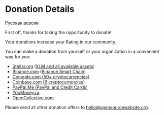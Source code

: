# Donation Details

[Русская версия](DONATE.ru.md)

First off, thanks for taking the opportunity to donate!

Your donations increase your Rating in our community.

You can make a donation from yourself or your organization in a convenient way for you:

- [Stellar.org](https://stellar.org) ([XLM and all available assets](https://stellar.expert/explorer/public/account/GDOB5BAYE25LLEU6CCQCGGJB2ILUEIMA2DTQRGCVHX3XX2ATGMXP5ERH))
- [Binance.com](https://www.binance.com/en/register?ref=25983180) ([Binance Smart Chain](https://bscscan.com/address/0xaEf5AC6d0019593c21Aba6C2825B20377a1D635a))
- [Coingate.com (50+ cryptocurrencies)](https://coingate.com/pay/opensourcewebsite)
- [Coinbase.com (6 cryptocurrencies)](https://commerce.coinbase.com/checkout/e89005ec-c8c2-47c1-9ca4-b1deb9992794)
- [PayPal.Me (PayPal and Credit Cards)](https://paypal.me/opensourcewebsite)
- [YooMoney.ru](https://yoomoney.ru/to/4100111248401133)
- [OpenCollective.com](https://opencollective.com/opensourcewebsite)

Please send all other donation offers to [hello@opensourcewebsite.org](mailto:hello@opensourcewebsite.org).
